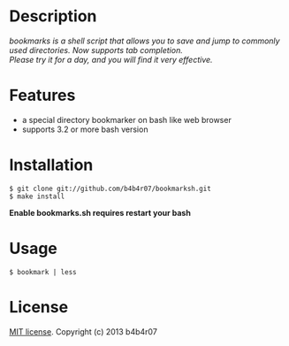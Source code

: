 # Description

*bookmarks is a shell script that allows you to save and jump to commonly used directories. Now supports tab completion.  
Please try it for a day, and you will find it very effective.*

# Features

*  a special directory bookmarker on bash like web browser
*  supports 3.2 or more bash version

# Installation

	$ git clone git://github.com/b4b4r07/bookmarksh.git
	$ make install

**Enable bookmarks.sh requires restart your bash**

# Usage

`$ bookmark | less`

# License

[MIT license](./LICENSE). Copyright (c) 2013 b4b4r07

